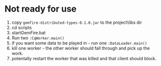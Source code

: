 # Not ready for use

1) copy `gemfire-distributed-types-0.1.0.jar` to the project\libs dir
2) cd scripts
3) startGemFire.bat
4) Run two `:CqWorker.main()`
5) if you want some data to be played in - run one `:DataLoader.main()`
6) kill one worker - the other worker should fall through and pick up the work. 
7) potentally restart the worker that was killed and that client should block.
